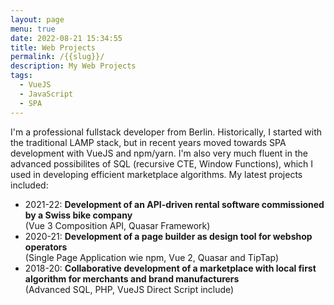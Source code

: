 ```yaml
---
layout: page
menu: true
date: 2022-08-21 15:34:55
title: Web Projects
permalink: /{{slug}}/
description: My Web Projects
tags:
  - VueJS
  - JavaScript
  - SPA
---
```

I'm a professional fullstack developer from Berlin. Historically, I started with the traditional LAMP stack, but in recent years moved towards SPA development with VueJS and npm/yarn. I'm also very much fluent in the advanced possibilites of SQL (recursive CTE, Window Functions), which I used in developing efficient marketplace algorithms. My latest projects included:

* 2021-22: **Development of an API-driven rental software commissioned by a Swiss bike company**\
  (Vue 3 Composition API, Quasar Framework)
* 2020-21: **Development of a page builder as design tool for webshop operators**\
  (Single Page Application wie npm, Vue 2, Quasar and TipTap)
* 2018-20: **Collaborative development of a marketplace with local first algorithm for merchants and brand manufacturers**\
  (Advanced SQL, PHP, VueJS Direct Script include)